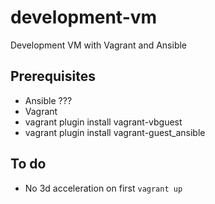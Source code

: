 # development-vm

Development VM with Vagrant and Ansible

## Prerequisites

- Ansible ???
- Vagrant
- vagrant plugin install vagrant-vbguest
- vagrant plugin install vagrant-guest_ansible

## To do

- No 3d acceleration on first `vagrant up`
